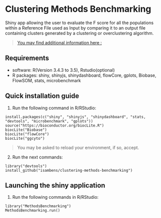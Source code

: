 # Clustering Methods Benchmarking
Shiny app allowing the user to evaluate the F score for all the populations within a Reference File used as Input by comparing it to an output file containing clusters generated by a clustering or overclustering algorithm.
 
>[You may find additional information here :](doc/temp.pdf)
	
## Requirements
  * software: R(Version 3.4.3 to 3.5), Rstudio(optional)
  * R packages: shiny, shinyjs, shinydashboard, flowCore, gplots, Biobase, FlowSOM, stats, microbenchmark
  
## Quick installation guide

  1. Run the following command in R/RStudio:
```
install.packages(c("shiny", "shinyjs", "shinydashboard", "stats, "devtools", "microbenchmark", "gplots"))
source("https://bioconductor.org/biocLite.R")
biocLite("Biobase")
biocLite("flowCore")
biocLite("ggcyto")
```
  >You may be asked to reload your environment, if so, accept.
  
  2. Run the next commands:
```
library("devtools")
install_github("isambens/clustering-methods-benchmarking")
```

  
## Launching the shiny application

  1. Run the following commands in R/RStudio:
```
library("MethodsBenchmarking")
MethodsBenchmarking.run()
```